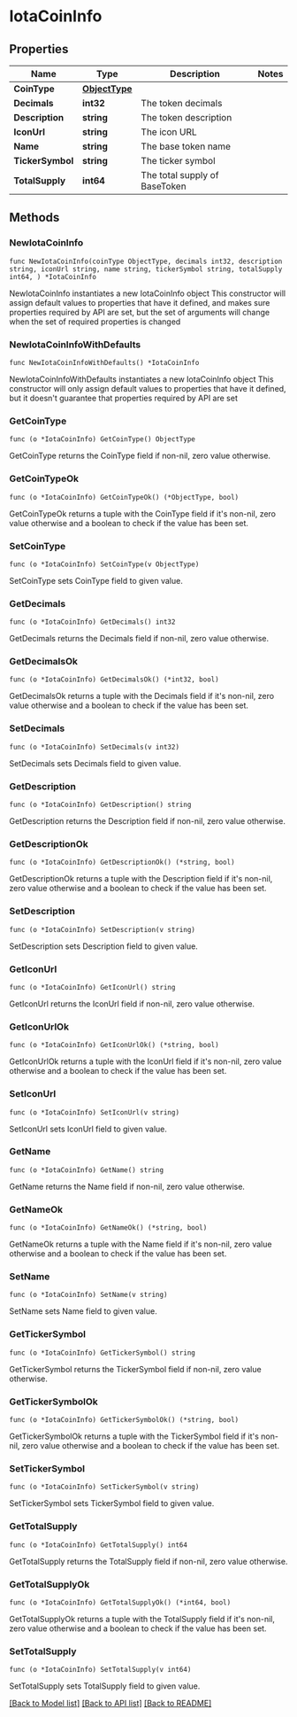 # IotaCoinInfo

## Properties

Name | Type | Description | Notes
------------ | ------------- | ------------- | -------------
**CoinType** | [**ObjectType**](ObjectType.md) |  | 
**Decimals** | **int32** | The token decimals | 
**Description** | **string** | The token description | 
**IconUrl** | **string** | The icon URL | 
**Name** | **string** | The base token name | 
**TickerSymbol** | **string** | The ticker symbol | 
**TotalSupply** | **int64** | The total supply of BaseToken | 

## Methods

### NewIotaCoinInfo

`func NewIotaCoinInfo(coinType ObjectType, decimals int32, description string, iconUrl string, name string, tickerSymbol string, totalSupply int64, ) *IotaCoinInfo`

NewIotaCoinInfo instantiates a new IotaCoinInfo object
This constructor will assign default values to properties that have it defined,
and makes sure properties required by API are set, but the set of arguments
will change when the set of required properties is changed

### NewIotaCoinInfoWithDefaults

`func NewIotaCoinInfoWithDefaults() *IotaCoinInfo`

NewIotaCoinInfoWithDefaults instantiates a new IotaCoinInfo object
This constructor will only assign default values to properties that have it defined,
but it doesn't guarantee that properties required by API are set

### GetCoinType

`func (o *IotaCoinInfo) GetCoinType() ObjectType`

GetCoinType returns the CoinType field if non-nil, zero value otherwise.

### GetCoinTypeOk

`func (o *IotaCoinInfo) GetCoinTypeOk() (*ObjectType, bool)`

GetCoinTypeOk returns a tuple with the CoinType field if it's non-nil, zero value otherwise
and a boolean to check if the value has been set.

### SetCoinType

`func (o *IotaCoinInfo) SetCoinType(v ObjectType)`

SetCoinType sets CoinType field to given value.


### GetDecimals

`func (o *IotaCoinInfo) GetDecimals() int32`

GetDecimals returns the Decimals field if non-nil, zero value otherwise.

### GetDecimalsOk

`func (o *IotaCoinInfo) GetDecimalsOk() (*int32, bool)`

GetDecimalsOk returns a tuple with the Decimals field if it's non-nil, zero value otherwise
and a boolean to check if the value has been set.

### SetDecimals

`func (o *IotaCoinInfo) SetDecimals(v int32)`

SetDecimals sets Decimals field to given value.


### GetDescription

`func (o *IotaCoinInfo) GetDescription() string`

GetDescription returns the Description field if non-nil, zero value otherwise.

### GetDescriptionOk

`func (o *IotaCoinInfo) GetDescriptionOk() (*string, bool)`

GetDescriptionOk returns a tuple with the Description field if it's non-nil, zero value otherwise
and a boolean to check if the value has been set.

### SetDescription

`func (o *IotaCoinInfo) SetDescription(v string)`

SetDescription sets Description field to given value.


### GetIconUrl

`func (o *IotaCoinInfo) GetIconUrl() string`

GetIconUrl returns the IconUrl field if non-nil, zero value otherwise.

### GetIconUrlOk

`func (o *IotaCoinInfo) GetIconUrlOk() (*string, bool)`

GetIconUrlOk returns a tuple with the IconUrl field if it's non-nil, zero value otherwise
and a boolean to check if the value has been set.

### SetIconUrl

`func (o *IotaCoinInfo) SetIconUrl(v string)`

SetIconUrl sets IconUrl field to given value.


### GetName

`func (o *IotaCoinInfo) GetName() string`

GetName returns the Name field if non-nil, zero value otherwise.

### GetNameOk

`func (o *IotaCoinInfo) GetNameOk() (*string, bool)`

GetNameOk returns a tuple with the Name field if it's non-nil, zero value otherwise
and a boolean to check if the value has been set.

### SetName

`func (o *IotaCoinInfo) SetName(v string)`

SetName sets Name field to given value.


### GetTickerSymbol

`func (o *IotaCoinInfo) GetTickerSymbol() string`

GetTickerSymbol returns the TickerSymbol field if non-nil, zero value otherwise.

### GetTickerSymbolOk

`func (o *IotaCoinInfo) GetTickerSymbolOk() (*string, bool)`

GetTickerSymbolOk returns a tuple with the TickerSymbol field if it's non-nil, zero value otherwise
and a boolean to check if the value has been set.

### SetTickerSymbol

`func (o *IotaCoinInfo) SetTickerSymbol(v string)`

SetTickerSymbol sets TickerSymbol field to given value.


### GetTotalSupply

`func (o *IotaCoinInfo) GetTotalSupply() int64`

GetTotalSupply returns the TotalSupply field if non-nil, zero value otherwise.

### GetTotalSupplyOk

`func (o *IotaCoinInfo) GetTotalSupplyOk() (*int64, bool)`

GetTotalSupplyOk returns a tuple with the TotalSupply field if it's non-nil, zero value otherwise
and a boolean to check if the value has been set.

### SetTotalSupply

`func (o *IotaCoinInfo) SetTotalSupply(v int64)`

SetTotalSupply sets TotalSupply field to given value.



[[Back to Model list]](../README.md#documentation-for-models) [[Back to API list]](../README.md#documentation-for-api-endpoints) [[Back to README]](../README.md)


